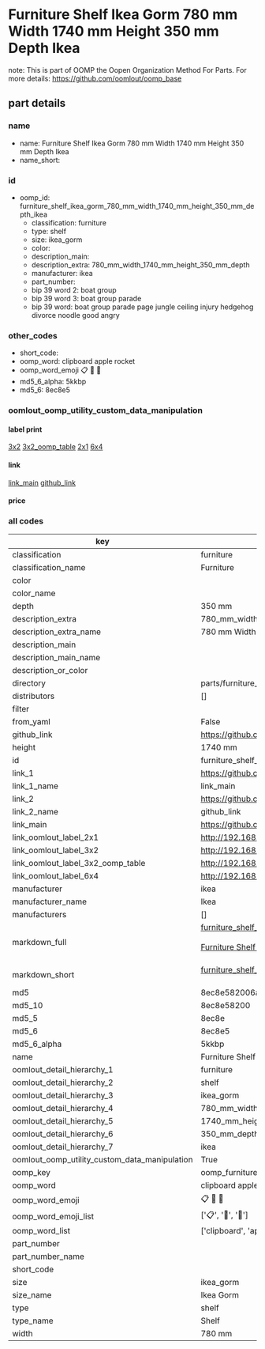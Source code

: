 # Furniture Shelf Ikea Gorm 780 mm Width 1740 mm Height 350 mm Depth Ikea  

note: This is part of OOMP the Oopen Organization Method For Parts. For more details: https://github.com/oomlout/oomp_base

##  part details





### name
* name: Furniture Shelf Ikea Gorm 780 mm Width 1740 mm Height 350 mm Depth Ikea
* name_short: 
### id
* oomp_id: furniture_shelf_ikea_gorm_780_mm_width_1740_mm_height_350_mm_depth_ikea
  * classification: furniture
  * type: shelf
  * size: ikea_gorm
  * color: 
  * description_main: 
  * description_extra: 780_mm_width_1740_mm_height_350_mm_depth
  * manufacturer: ikea
  * part_number: 
  * bip 39 word 2: boat group
  * bip 39 word 3: boat group parade
  * bip 39 word: boat group parade page jungle ceiling injury hedgehog divorce noodle good angry

### other_codes
* short_code: 
* oomp_word: clipboard apple rocket
* oomp_word_emoji :clipboard: :apple: :rocket:
* md5_6_alpha: 5kkbp
* md5_6: 8ec8e5






### oomlout_oomp_utility_custom_data_manipulation
#### label print
[3x2](http://192.168.1.245:1112/?label=oomp%205kkbp)
[3x2_oomp_table](http://192.168.1.107:1112/?label=oomp%205kkbp)
[2x1](http://192.168.1.242:1112/?label=oomp%205kkbp)
[6x4](http://192.168.1.55:1112/?label=oomp%205kkbp)    

#### link

[link_main](https://github.com/oomlout/oomlout_oomp_current_version_messy/tree/main/parts/furniture_shelf_ikea_gorm_780_mm_width_1740_mm_height_350_mm_depth_ikea) [github_link](https://github.com/oomlout/oomlout_oomp_part_src/tree/main/parts/furniture_shelf_ikea_gorm_780_mm_width_1740_mm_height_350_mm_depth_ikea)                             

#### price







### all codes 
| key | value |  
| --- | --- |  
| classification | furniture |  
| classification_name | Furniture |  
| color |  |  
| color_name |  |  
| depth | 350 mm |  
| description_extra | 780_mm_width_1740_mm_height_350_mm_depth |  
| description_extra_name | 780 mm Width 1740 mm Height 350 mm Depth |  
| description_main |  |  
| description_main_name |  |  
| description_or_color |   |  
| directory | parts/furniture_shelf_ikea_gorm_780_mm_width_1740_mm_height_350_mm_depth_ikea |  
| distributors | [] |  
| filter |  |  
| from_yaml | False |  
| github_link | https://github.com/oomlout/oomlout_oomp_part_src/tree/main/parts/furniture_shelf_ikea_gorm_780_mm_width_1740_mm_height_350_mm_depth_ikea |  
| height | 1740 mm |  
| id | furniture_shelf_ikea_gorm_780_mm_width_1740_mm_height_350_mm_depth_ikea |  
| link_1 | https://github.com/oomlout/oomlout_oomp_current_version_messy/tree/main/parts/furniture_shelf_ikea_gorm_780_mm_width_1740_mm_height_350_mm_depth_ikea |  
| link_1_name | link_main |  
| link_2 | https://github.com/oomlout/oomlout_oomp_part_src/tree/main/parts/furniture_shelf_ikea_gorm_780_mm_width_1740_mm_height_350_mm_depth_ikea |  
| link_2_name | github_link |  
| link_main | https://github.com/oomlout/oomlout_oomp_current_version_messy/tree/main/parts/furniture_shelf_ikea_gorm_780_mm_width_1740_mm_height_350_mm_depth_ikea |  
| link_oomlout_label_2x1 | http://192.168.1.242:1112/?label=oomp%205kkbp |  
| link_oomlout_label_3x2 | http://192.168.1.245:1112/?label=oomp%205kkbp |  
| link_oomlout_label_3x2_oomp_table | http://192.168.1.107:1112/?label=oomp%205kkbp |  
| link_oomlout_label_6x4 | http://192.168.1.55:1112/?label=oomp%205kkbp |  
| manufacturer | ikea |  
| manufacturer_name | Ikea |  
| manufacturers | [] |  
| markdown_full | [furniture_shelf_ikea_gorm_780_mm_width_1740_mm_height_350_mm_depth_ikea](https://github.com/oomlout/oomlout_oomp_current_version_messy/tree/main/parts/furniture_shelf_ikea_gorm_780_mm_width_1740_mm_height_350_mm_depth_ikea)<br>[](https://github.com/oomlout/oomlout_oomp_current_version_messy/tree/main/parts/furniture_shelf_ikea_gorm_780_mm_width_1740_mm_height_350_mm_depth_ikea)<br>[Furniture Shelf Ikea Gorm 780 Mm Width 1740 Mm Height 350 Mm Depth Ikea](https://github.com/oomlout/oomlout_oomp_current_version_messy/tree/main/parts/furniture_shelf_ikea_gorm_780_mm_width_1740_mm_height_350_mm_depth_ikea)<br><br> |  
| markdown_short | [furniture_shelf_ikea_gorm_780_mm_width_1740_mm_height_350_mm_depth_ikea](https://github.com/oomlout/oomlout_oomp_current_version_messy/tree/main/parts/furniture_shelf_ikea_gorm_780_mm_width_1740_mm_height_350_mm_depth_ikea)<br><br> |  
| md5 | 8ec8e582006a8e8493bc89ef4019b8c6 |  
| md5_10 | 8ec8e58200 |  
| md5_5 | 8ec8e |  
| md5_6 | 8ec8e5 |  
| md5_6_alpha | 5kkbp |  
| name | Furniture Shelf Ikea Gorm 780 mm Width 1740 mm Height 350 mm Depth Ikea |  
| oomlout_detail_hierarchy_1 | furniture |  
| oomlout_detail_hierarchy_2 | shelf |  
| oomlout_detail_hierarchy_3 | ikea_gorm |  
| oomlout_detail_hierarchy_4 | 780_mm_width |  
| oomlout_detail_hierarchy_5 | 1740_mm_height |  
| oomlout_detail_hierarchy_6 | 350_mm_depth |  
| oomlout_detail_hierarchy_7 | ikea |  
| oomlout_oomp_utility_custom_data_manipulation | True |  
| oomp_key | oomp_furniture_shelf_ikea_gorm_780_mm_width_1740_mm_height_350_mm_depth_ikea |  
| oomp_word | clipboard apple rocket |  
| oomp_word_emoji | :clipboard: :apple: :rocket: |  
| oomp_word_emoji_list | [':clipboard:', ':apple:', ':rocket:'] |  
| oomp_word_list | ['clipboard', 'apple', 'rocket'] |  
| part_number |  |  
| part_number_name |  |  
| short_code |  |  
| size | ikea_gorm |  
| size_name | Ikea Gorm |  
| type | shelf |  
| type_name | Shelf |  
| width | 780 mm |  
